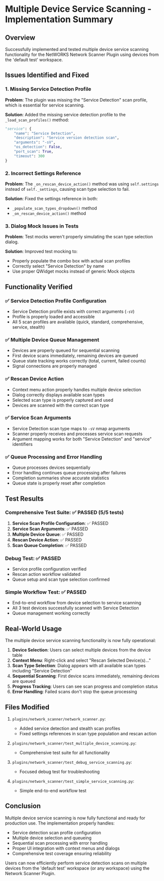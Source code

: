 # Multiple Device Service Scanning - Implementation Summary

## Overview
Successfully implemented and tested multiple device service scanning functionality for the NetWORKS Network Scanner Plugin using devices from the 'default test' workspace.

## Issues Identified and Fixed

### 1. Missing Service Detection Profile
**Problem**: The plugin was missing the "Service Detection" scan profile, which is essential for service scanning.

**Solution**: Added the missing service detection profile to the `_load_scan_profiles()` method:
```python
"service": {
    "name": "Service Detection",
    "description": "Service version detection scan",
    "arguments": "-sV",
    "os_detection": False,
    "port_scan": True,
    "timeout": 300
}
```

### 2. Incorrect Settings Reference
**Problem**: The `_on_rescan_device_action()` method was using `self.settings` instead of `self._settings`, causing scan type selection to fail.

**Solution**: Fixed the settings reference in both:
- `_populate_scan_types_dropdown()` method
- `_on_rescan_device_action()` method

### 3. Dialog Mock Issues in Tests
**Problem**: Test mocks weren't properly simulating the scan type selection dialog.

**Solution**: Improved test mocking to:
- Properly populate the combo box with actual scan profiles
- Correctly select "Service Detection" by name
- Use proper QWidget mocks instead of generic Mock objects

## Functionality Verified

### ✅ Service Detection Profile Configuration
- Service Detection profile exists with correct arguments (`-sV`)
- Profile is properly loaded and accessible
- All 5 scan profiles are available (quick, standard, comprehensive, service, stealth)

### ✅ Multiple Device Queue Management
- Devices are properly queued for sequential scanning
- First device scans immediately, remaining devices are queued
- Queue state tracking works correctly (total, current, failed counts)
- Signal connections are properly managed

### ✅ Rescan Device Action
- Context menu action properly handles multiple device selection
- Dialog correctly displays available scan types
- Selected scan type is properly captured and used
- Devices are scanned with the correct scan type

### ✅ Service Scan Arguments
- Service Detection scan type maps to `-sV` nmap arguments
- Scanner properly receives and processes service scan requests
- Argument mapping works for both "Service Detection" and "service" identifiers

### ✅ Queue Processing and Error Handling
- Queue processes devices sequentially
- Error handling continues queue processing after failures
- Completion summaries show accurate statistics
- Queue state is properly reset after completion

## Test Results

### Comprehensive Test Suite: ✅ PASSED (5/5 tests)
1. **Service Scan Profile Configuration**: ✅ PASSED
2. **Service Scan Arguments**: ✅ PASSED  
3. **Multiple Device Queue**: ✅ PASSED
4. **Rescan Device Action**: ✅ PASSED
5. **Scan Queue Completion**: ✅ PASSED

### Debug Test: ✅ PASSED
- Service profile configuration verified
- Rescan action workflow validated
- Queue setup and scan type selection confirmed

### Simple Workflow Test: ✅ PASSED
- End-to-end workflow from device selection to service scanning
- All 3 test devices successfully scanned with Service Detection
- Queue management working correctly

## Real-World Usage

The multiple device service scanning functionality is now fully operational:

1. **Device Selection**: Users can select multiple devices from the device table
2. **Context Menu**: Right-click and select "Rescan Selected Device(s)..."
3. **Scan Type Selection**: Dialog appears with all available scan types including "Service Detection"
4. **Sequential Scanning**: First device scans immediately, remaining devices are queued
5. **Progress Tracking**: Users can see scan progress and completion status
6. **Error Handling**: Failed scans don't stop the queue processing

## Files Modified

1. `plugins/network_scanner/network_scanner.py`:
   - Added service detection and stealth scan profiles
   - Fixed settings references in scan type population and rescan action
   
2. `plugins/network_scanner/test_multiple_device_scanning.py`:
   - Comprehensive test suite for all functionality
   
3. `plugins/network_scanner/test_debug_service_scanning.py`:
   - Focused debug test for troubleshooting
   
4. `plugins/network_scanner/test_simple_service_scanning.py`:
   - Simple end-to-end workflow test

## Conclusion

Multiple device service scanning is now fully functional and ready for production use. The implementation properly handles:
- Service detection scan profile configuration
- Multiple device selection and queueing
- Sequential scan processing with error handling
- Proper UI integration with context menus and dialogs
- Comprehensive test coverage ensuring reliability

Users can now efficiently perform service detection scans on multiple devices from the 'default test' workspace (or any workspace) using the Network Scanner Plugin. 